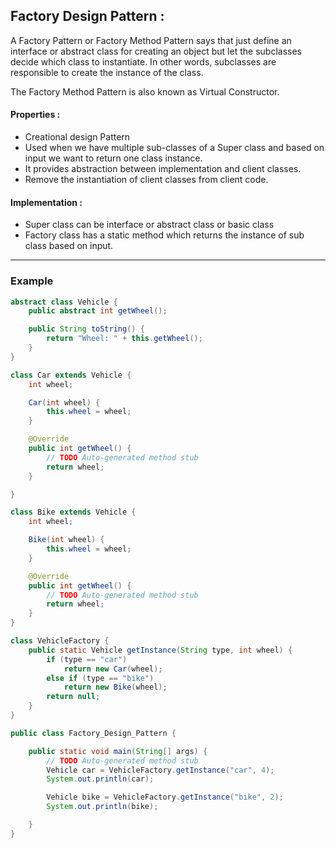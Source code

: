 ## Factory Design Pattern :

A Factory Pattern or Factory Method Pattern says that just define an interface or abstract class for creating an object but let the subclasses decide which class to instantiate. In other words, subclasses are responsible to create the instance of the class.

The Factory Method Pattern is also known as Virtual Constructor.

#### Properties :

- Creational design Pattern
- Used when we have multiple sub-classes of a Super class and based on input we want to return one class instance. 
- It provides abstraction between implementation and client classes.
- Remove the instantiation of client classes from client code. 


#### Implementation :

- Super class can be interface or abstract class or basic class
- Factory class has a static method which returns the instance of sub class based on input.  

-----------------------------------------------------------------------------------------------------------------------------------------------------

### Example


```java
abstract class Vehicle {
	public abstract int getWheel();

	public String toString() {
		return "Wheel: " + this.getWheel();
	}
}

class Car extends Vehicle {
	int wheel;

	Car(int wheel) {
		this.wheel = wheel;
	}

	@Override
	public int getWheel() {
		// TODO Auto-generated method stub
		return wheel;
	}

}

class Bike extends Vehicle {
	int wheel;

	Bike(int wheel) {
		this.wheel = wheel;
	}

	@Override
	public int getWheel() {
		// TODO Auto-generated method stub
		return wheel;
	}
}

class VehicleFactory {
	public static Vehicle getInstance(String type, int wheel) {
		if (type == "car")
			return new Car(wheel);
		else if (type == "bike")
			return new Bike(wheel);
		return null;
	}
}

public class Factory_Design_Pattern {

	public static void main(String[] args) {
		// TODO Auto-generated method stub
		Vehicle car = VehicleFactory.getInstance("car", 4);
		System.out.println(car);

		Vehicle bike = VehicleFactory.getInstance("bike", 2);
		System.out.println(bike);

	}
}

```



